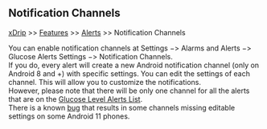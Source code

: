 ## Notification Channels  
[xDrip](../README.md) >> [Features](./Features_page.md) >> [Alerts](./Alerts_page.md) >> Notification Channels  
  
You can enable notification channels at Settings &#8722;> Alarms and Alerts &#8722;> Glucose Alerts Settings &#8722;> Notification Channels.  
If you do, every alert will create a new Android notification channel (only on Android 8 and +) with specific settings.  You can edit the settings of each channel.  This will allow you to customize the notifications.  
However, please note that there will be only one channel for all the alerts that are on the [Glucose Level Alerts List](Glucose-level-alerts.md).  
There is a known [bug](https://github.com/NightscoutFoundation/xDrip/issues/1503) that results in some channels missing editable settings on some Android 11 phones.  
  
